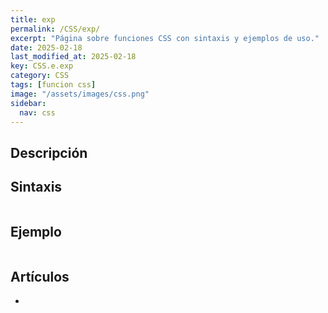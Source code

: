 ```yaml
---
title: exp
permalink: /CSS/exp/
excerpt: "Página sobre funciones CSS con sintaxis y ejemplos de uso."
date: 2025-02-18
last_modified_at: 2025-02-18
key: CSS.e.exp
category: CSS
tags: [funcion css]
image: "/assets/images/css.png"
sidebar:
  nav: css
---
```


## Descripción


## Sintaxis


```css

```


## Ejemplo


```css

```


## Artículos

- 
